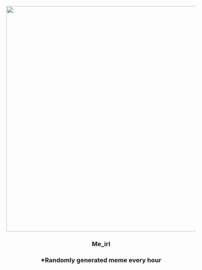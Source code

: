 <p align="center">
        <img src="https://i.redd.it/0kgdni9we2s71.jpg" width="600" height="600">
        </p>
        <h3 align="center">Me_irl</h3>
        <h3 align="center">*Randomly generated meme every hour</h3>
    